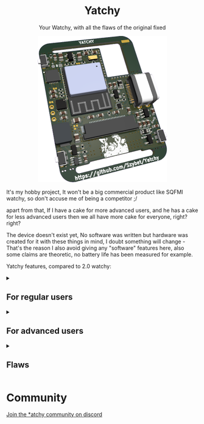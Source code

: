 <h1 align="center">
  Yatchy
</h1>
<p align="center">
  Your Watchy, with all the flaws of the original fixed
</p>

<p float="left" align="middle">
  <img src="/img/Yatchy.png" width="340,5" height="384"/>
</p>

It's my hobby project, It won't be a big commercial product like SQFMI watchy, so don't accuse me of being a competitor ;/

apart from that, If I have a cake for more advanced users, and he has a cake for less advanced users then we all have more cake for everyone, right? right?

The device doesn't exist yet, No software was written but hardware was created for it with these things in mind, I doubt something will change - That's the reason I also avoid giving any "software" features here, also some claims are theoretic, no battery life has been measured for example.

Yatchy features, compared to 2.0 watchy:

<details>
  <summary><h2>For regular users</h2></summary>

- Heavy increase in battery life, even with the screen updating every minute (The esp32c6 has a riscv lp core, which i connected to the screen, which means the device never really wakes up fully to only update the screen, not only that i fixed sqfmi flaws (Using 2 voltage dividers for example) I also use the external crystal clock for the RTC which means no RTC IC... and many more such things)
- Better buttons, more solid and better clicking experience (The device doesn't exist yet, I will test the buttons, if they will be not as good as I want I will replace them)
- Solid USB-C port (It's THT soldered)
- no more usb compability problems (Because i use native esp32c6 jtag programming)
- better screen connector, no more "reattach your screen" problems
- module (more on it below) but on the default there is a module, which contains flash storage (possible easy updates ever the air, or storage for other things, like books) easy exposed i2c pins (large tht pins) and a RGB diode ;)
- better detection of charging (In software it was hacky on the original watchy, there were problems with it)
- axcelerometer which will allow for more precise gestures, while using the watchy* (more on it later...)
- support for more wireless protocols
- Mouse bites to more easily make your yatchy smaller, of the size of the screen and not the watchy form factor
- TVS diodes, voltage spike protection - which means no more destroyed devices because watchy doesn't follow any usb spec and allows your device to burn down...
- Following all the specs of the various IC's - on the watchy it was just Yolo no capacitors here

</details>

<details>
  <summary><h2>For advanced users</h2></summary>

- A module area, with almost all exposed pins from the esp, power lines, and many gpio pins thanks to the expander IC - The default module has been described above, but you can create your own, increase the capability of you yatchy without modifying everything inside - solar panel module, encoder instead of the button, sd card module, frontlight module, torchlight module, speaker module, microphone module, some environmental sensors. The only limitation is your imagination (And the size of the module)
- the low power core while using the high power core could be used to write portable apps for the yatchy (but we could achieve that with lua anyway I think)
- All the components are newer, still available and produced. Ordering a Yatchy PCB and the parts, soldering them themself is possible and easier than the watchy
- All QFN packages IC's on the board have increased pad sizes, so if you are skilled enough to solder QFN packages, here it will be easier
- I used via teardrops, so more solid traces & pads
- JTAG debugging via usb, yay

</details>

<details>
  <summary><h2>Flaws</h2></summary>

- No battery connector, the module pads are small - so it's not for everyone, harder to use / assembly for beginers
- It's watchy like but not watchy compatible, the size and form factor is the same but the obvious obstacle is USBC, even with it the buttons are different and placed a little off - Solution to it would be probably some glue, cutting off the sqfmi case a bit and it would work, maybe maybe... Whatever, you can order on jlcpcb a nylon case (which is already designed) for a stupid low price, only shipping cost is high.
- The accelerometer I picked was the only one available to me easily. It is different from the previous accelerometer, some features will be missing but some will be new. If that will be a deal breaker for you there are 2 options: the footprints of those axc are almost identical, maybe it's a easy swap? Also you could easily put the old acc on the module area yourself
- It's a 4 layer PCB, so a bit more costly

</details>

# Community

<a href="https://discord.gg/6PUmRXZRGD">Join the *atchy community on discord</a>

